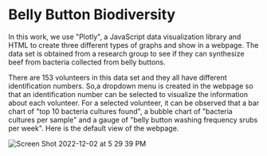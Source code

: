 # Belly Button Biodiversity
In this work, we use "Plotly", a JavaScript data visualization library and HTML to create three different types of graphs and show in a webpage.
The data set is obtained from a research group to see if they can synthesize beef from bacteria collected from belly buttons.

There are 153 volunteers in this data set and they all have different identification numbers. So,a dropdown menu is created in the webpage so that an identification number can be selected to visualize the information about each volunteer. For a selected volunteer, it can be observed that a bar chart of
"top 10 bacteria cultures found", a bubble chart of "bacteria cultures per sample" and a gauge of "belly button washing frequency srubs per week". Here 
is the default view of the webpage.

![Screen Shot 2022-12-02 at 5 29 39 PM](https://user-images.githubusercontent.com/112113327/205400869-87fdf3f3-e499-49b0-976e-def807e59288.png)
